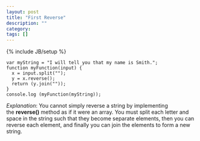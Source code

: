 ```yaml
---
layout: post
title: "First Reverse"
description: ""
category: 
tags: []
---
```

{% include JB/setup %}

	var myString = "I will tell you that my name is Smith.";
	function myFunction(input) {
	  x = input.split("");
	  y = x.reverse();
	  return (y.join(""));
	}
	console.log (myFunction(myString));

<em>Explanation</em>: You cannot simply reverse a string by implementing the <strong>reverse()</strong> method as if it were an array. You must split each letter and space in the string such that they become separate elements, then you can reverse each element, and finally you can join the elements to form a new string.